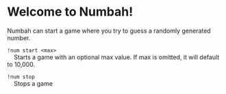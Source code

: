 # Welcome to Numbah!

Numbah can start a game where you try to guess a randomly generated number.
                        
`!num start <max>`  
&nbsp;&nbsp;&nbsp;&nbsp;Starts a game with an optional max value. If max is omitted, it will default to 10,000.

`!num stop`  
&nbsp;&nbsp;&nbsp;&nbsp;Stops a game
